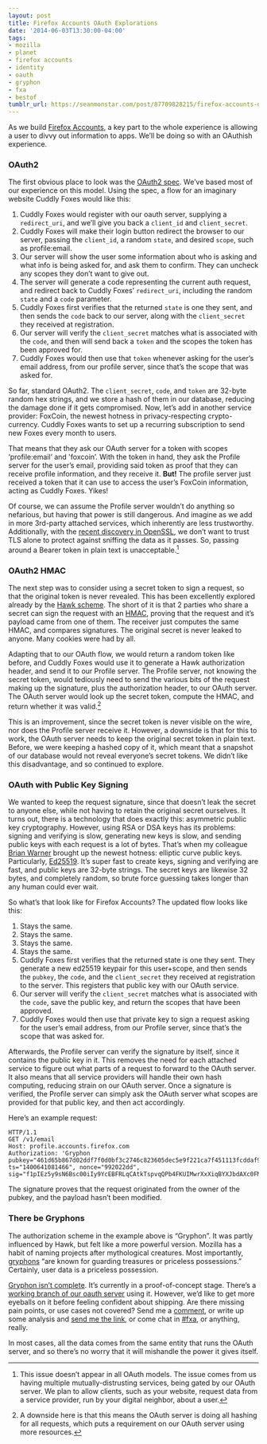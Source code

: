 ```yaml
---
layout: post
title: Firefox Accounts OAuth Explorations
date: '2014-06-03T13:30:00-04:00'
tags:
- mozilla
- planet
- firefox accounts
- identity
- oauth
- gryphon
- fxa
- bestof
tumblr_url: https://seanmonstar.com/post/87709828215/firefox-accounts-oauth-explorations
---
```

As we build [Firefox Accounts](https://wiki.mozilla.org/Identity/Firefox_Accounts), a key part to the whole experience is allowing a user to divvy out information to apps. We’ll be doing so with an OAuthish experience.

### OAuth2

The first obvious place to look was the [OAuth2 spec](http://tools.ietf.org/html/rfc6749). We’ve based most of our experience on this model. Using the spec, a flow for an imaginary website Cuddly Foxes would like this:

1. Cuddly Foxes would register with our oauth server, supplying a `redirect_uri`, and we’ll give you back a `client_id` and `client_secret`.
2. Cuddly Foxes will make their login button redirect the browser to our server, passing the `client_id`, a random `state`, and desired `scope`, such as profile:email.
3. Our server will show the user some information about who is asking and what info is being asked for, and ask them to confirm. They can uncheck any scopes they don’t want to give out.
4. The server will generate a code representing the current auth request, and redirect back to Cuddly Foxes’ `redirect_uri`, including the random `state` and a `code` parameter.
5. Cuddly Foxes first verifies that the returned `state` is one they sent, and then sends the `code` back to our server, along with the `client_secret` they received at registration.
6. Our server will verify the `client_secret` matches what is associated with the `code`, and then will send back a `token` and the scopes the token has been approved for.
7. Cuddly Foxes would then use that `token` whenever asking for the user’s email address, from our profile server, since that’s the scope that was asked for.

So far, standard OAuth2. The `client_secret`, `code`, and `token` are 32-byte random hex strings, and we store a hash of them in our database, reducing the damage done if it gets compromised. Now, let’s add in another service provider: FoxCoin, the newest hotness in privacy-respecting crypto-currency. Cuddly Foxes wants to set up a recurring subscription to send new Foxes every month to users.

That means that they ask our OAuth server for a token with scopes ‘profile:email’ and 'foxcoin’. With the token in hand, they ask the Profile server for the user’s email, providing said token as proof that they can receive profile information, and they receive it. **But!** The profile server just received a token that it can use to access the user’s FoxCoin information, acting as Cuddly Foxes. Yikes!

Of course, we can assume the Profile server wouldn’t do anything so nefarious, but having that power is still dangerous. And imagine as we add in more 3rd-party attached services, which inherently are less trustworthy. Additionally, with the [recent discovery in OpenSSL](http://heartbleed.com/), we don’t want to trust TLS alone to protect against sniffing the data as it passes. So, passing around a Bearer token in plain text is unacceptable.[^1]

### OAuth2 HMAC

The next step was to consider using a secret token to sign a request, so that the original token is never revealed. This has been excellently explored already by the [Hawk scheme](https://github.com/hueniverse/hawk). The short of it is that 2 parties who share a secret can sign the request with an [HMAC](http://en.wikipedia.org/wiki/Hmac), proving that the request and it’s payload came from one of them. The receiver just computes the same HMAC, and compares signatures. The original secret is never leaked to anyone. Many cookies were had by all.

Adapting that to our OAuth flow, we would return a random token like before, and Cuddly Foxes would use it to generate a Hawk authorization header, and send it to our Profile server. The Profile server, not knowing the secret token, would tediously need to send the various bits of the request making up the signature, plus the authorization header, to our OAuth server. The OAuth server would look up the secret token, compute the HMAC, and return whether it was valid.[^2]

This is an improvement, since the secret token is never visible on the wire, nor does the Profile server receive it. However, a downside is that for this to work, the OAuth server needs to keep the original secret token in plain text. Before, we were keeping a hashed copy of it, which meant that a snapshot of our database would not reveal everyone’s secret tokens. We didn’t like this disadvantage, and so continued to explore.

### OAuth with Public Key Signing

We wanted to keep the request signature, since that doesn’t leak the secret to anyone else, while not having to retain the original secret ourselves. It turns out, there is a technology that does exactly this: asymmetric public key cryptography. However, using RSA or DSA keys has its problems: signing and verifying is slow, generating new keys is slow, and sending public keys with each request is a lot of bytes. That’s when my colleague [Brian Warner](http://www.lothar.com/blog/) brought up the newest hotness: elliptic curve public keys. Particularly, [Ed25519](http://ed25519.cr.yp.to/). It’s super fast to create keys, signing and verifying are fast, and public keys are 32-byte strings. The secret keys are likewise 32 bytes, and completely random, so brute force guessing takes longer than any human could ever wait.

So what’s that look like for Firefox Accounts? The updated flow looks like this:

1. Stays the same.
2. Stays the same.
3. Stays the same.
4. Stays the same.
5. Cuddly Foxes first verifies that the returned state is one they sent. They generate a new ed25519 keypair for this user+scope, and then sends the `pubkey`, the `code`, and the `client_secret` they received at registration to the server. This registers that public key with our OAuth service.
6. Our server will verify the `client_secret` matches what is associated with the `code`, save the public key, and return the scopes that have been approved.
7. Cuddly Foxes would then use that private key to sign a request asking for the user’s email address, from our Profile server, since that’s the scope that was asked for.

Afterwards, the Profile server can verify the signature by itself, since it contains the public key in it. This removes the need for each attached service to figure out what parts of a request to forward to the OAuth server. It also means that all service providers will handle their own hash computing, reducing strain on our OAuth server. Once a signature is verified, the Profile server can simply ask the OAuth server what scopes are provided for that public key, and then act accordingly.

Here’s an example request:

    HTTP/1.1
    GET /v1/email
    Host: profile.accounts.firefox.com
    Authorization: 'Gryphon pubkey="461d65b867d02ddf7f0d0bf3c2746c823605dec5e9f221ca7f451113fcddaf9f", ts="1400641081466", nonce="992022dd", sig="f1pIEz5y9sN6Bsc00iIy9YcEBFRLqCAtkTspvqQPb4FKUIMwrXxXiqBYXJbdAXc0FM1R6H9bdD+Pkx8klFUNCA=="'

The signature proves that the request originated from the owner of the pubkey, and the payload hasn’t been modified.

### There be Gryphons

The authorization scheme in the example above is “Gryphon”. It was partly influenced by Hawk, but felt like a more powerful version. Mozilla has a habit of naming projects after mythological creatures. Most importantly, [gryphons](http://en.wikipedia.org/wiki/Griffin) “are known for guarding treasures or priceless possessions.” Certainly, user data is a priceless possession.

[Gryphon isn’t complete](https://github.com/seanmonstar/gryphon). It’s currently in a proof-of-concept stage. There’s a [working branch of our oauth server](https://github.com/mozilla/fxa-oauth-server/pull/29) using it. However, we’d like to get more eyeballs on it before feeling confident about shipping. Are there missing pain points, or use cases not covered? Send me a [comment](mailto:comments@seanmonstar.com), or write up some analysis and [send me the link](https://twitter.com/seanmonstar), or come chat in [#fxa](https://wiki.mozilla.org/IRC), or anything, really.



[^1]: This issue doesn’t appear in all OAuth models. The issue comes from us having multiple mutually-distrusting services, being gated by our OAuth server. We plan to allow clients, such as your website, request data from a service provider, run by your digital neighbor, about a user.

In most cases, all the data comes from the same entity that runs the OAuth server, and so there’s no worry that it will mishandle the power it gives itself.

[^2]: A downside here is that this means the OAuth server is doing all hashing for all requests, which puts a requirement on our OAuth server using more resources.

